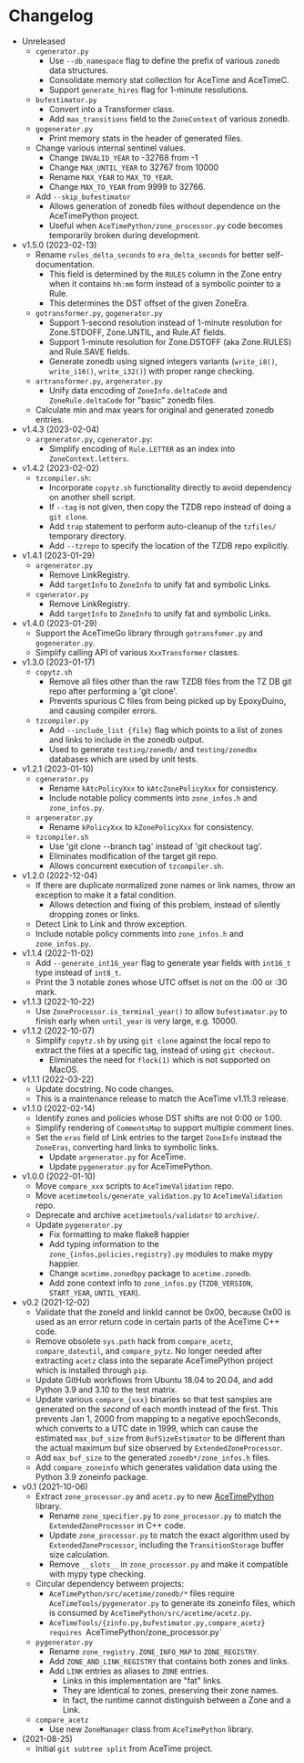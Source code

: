 # Changelog

* Unreleased
    * `cgenerator.py`
        * Use `--db_namespace` flag to define the prefix of various `zonedb`
          data structures.
        * Consolidate memory stat collection for AceTime and AceTimeC.
        * Support `generate_hires` flag for 1-minute resolutions.
    * `bufestimator.py`
        * Convert into a Transformer class.
        * Add `max_transitions` field to the `ZoneContext` of various zonedb.
    * `gogenerator.py`
        * Print memory stats in the header of generated files.
    * Change various internal sentinel values.
        * Change `INVALID_YEAR` to -32768 from -1
        * Change `MAX_UNTIL_YEAR` to 32767 from 10000
        * Rename `MAX_YEAR` to `MAX_TO_YEAR`.
        * Change `MAX_TO_YEAR` from 9999 to 32766.
    * Add `--skip_bufestimator`
        * Allows generation of zonedb files without dependence on the
          AceTimePython project.
        * Useful when `AceTimePython/zone_processor.py` code becomes temporarily
          broken during development.
* v1.5.0 (2023-02-13)
    * Rename `rules_delta_seconds` to `era_delta_seconds` for better
      self-documentation.
        * This field is determined by the `RULES` column in the Zone entry when
          it contains `hh:mm` form instead of a symbolic pointer to a Rule.
        * This determines the DST offset of the given ZoneEra.
    * `gotransformer.py`, `gogenerator.py`
        * Support 1-second resolution instead of 1-minute resolution for
          Zone.STDOFF, Zone.UNTIL, and Rule.AT fields.
        * Support 1-minute resolution for Zone.DSTOFF (aka Zone.RULES) and
          Rule.SAVE fields.
        * Generate zonedb using signed integers variants (`write_i8()`,
          `write_i16()`, `write_i32()`) with proper range checking.
    * `artransformer.py`, `argenerator.py`
        * Unify data encoding of `ZoneInfo.deltaCode` and `ZoneRule.deltaCode`
          for "basic" zonedb files.
    * Calculate min and max years for original and generated zonedb entries.
* v1.4.3 (2023-02-04)
    * `argenerator.py`, `cgenerator.py`:
        * Simplify encoding of `Rule.LETTER` as an index into
          `ZoneContext.letters`.
* v1.4.2 (2023-02-02)
    * `tzcompiler.sh`:
        * Incorporate `copytz.sh` functionality directly to avoid dependency on
          another shell script.
        * If `--tag` is not given, then copy the TZDB repo instead of doing a
          `git clone`.
        * Add `trap` statement to perform auto-cleanup of the `tzfiles/`
          temporary directory.
        * Add `--tzrepo` to specify the location of the TZDB repo explicitly.
* v1.4.1 (2023-01-29)
    * `argenerator.py`
        * Remove LinkRegistry.
        * Add `targetInfo` to `ZoneInfo` to unify fat and symbolic Links.
    * `cgenerator.py`
        * Remove LinkRegistry.
        * Add `targetInfo` to `ZoneInfo` to unify fat and symbolic Links.
* v1.4.0 (2023-01-29)
    * Support the AceTimeGo library through `gotransfomer.py` and
      `gogenerator.py`.
    * Simplify calling API of various `XxxTransformer` classes.
* v1.3.0 (2023-01-17)
    * `copytz.sh`
        * Remove all files other than the raw TZDB files from the TZ DB git repo
          after performing a 'git clone'.
        * Prevents spurious C files from being picked up by EpoxyDuino, and
          causing compiler errors.
    * `tzcompiler.py`
        * Add `--include_list {file}` flag which points to a list of zones and
          links to include in the zonedb output.
        * Used to generate `testing/zonedb/` and `testing/zonedbx` databases
          which are used by unit tests.
* v1.2.1 (2023-01-10)
    * `cgenerator.py`
        * Rename `kAtcPolicyXxx` to `kAtcZonePolicyXxx` for consistency.
        * Include notable policy comments into `zone_infos.h` and
          `zone_infos.py`.
    * `argenerator.py`
        * Rename `kPolicyXxx` to `kZonePolicyXxx` for consistency.
    * `tzcompiler.sh`
        * Use 'git clone --branch tag' instead of 'git checkout tag'.
        * Eliminates modification of the target git repo.
        * Allows concurrent execution of `tzcompiler.sh`.
* v1.2.0 (2022-12-04)
    * If there are duplicate normalized zone names or link names, throw an
      exception to make it a fatal condition.
        * Allows detection and fixing of this problem, instead of silently
          dropping zones or links.
    * Detect Link to Link and throw exception.
    * Include notable policy comments into `zone_infos.h` and `zone_infos.py`.
* v1.1.4 (2022-11-02)
    * Add `--generate_int16_year` flag to generate year fields with `int16_t`
      type instead of `int8_t`.
    * Print the 3 notable zones whose UTC offset is not on the :00 or :30 mark.
* v1.1.3 (2022-10-22)
    * Use `ZoneProcessor.is_terminal_year()` to allow `bufestimator.py` to
      finish early when `until_year` is very large, e.g. 10000.
* v1.1.2 (2022-10-07)
    * Simplify `copytz.sh` by using `git clone` against the local repo to
      extract the files at a specific tag, instead of using `git checkout`.
        * Eliminates the need for `flock(1)` which is not supported on MacOS.
* v1.1.1 (2022-03-22)
    * Update docstring. No code changes.
    * This is a maintenance release to match the AceTime v1.11.3 release.
* v1.1.0 (2022-02-14)
    * Identify zones and policies whose DST shifts are not 0:00 or 1:00.
    * Simplify rendering of `CommentsMap` to support multiple comment lines.
    * Set the `eras` field of Link entries to the target `ZoneInfo` instead
      the `ZoneEras`, converting hard links to symbolic links.
        * Update `argenerator.py` for AceTime.
        * Update `pygenerator.py` for AceTimePython.
* v1.0.0 (2022-01-10)
    * Move `compare_xxx` scripts to `AceTimeValidation` repo.
    * Move `acetimetools/generate_validation.py` to `AceTimeValidation` repo.
    * Deprecate and archive `acetimetools/validator` to `archive/`.
    * Update `pygenerator.py`
        * Fix formatting to make flake8 happier
        * Add typing information to the `zone_{infos,policies,registry}.py`
          modules to make mypy happier.
        * Change `acetime.zonedbpy` package to `acetime.zonedb`.
        * Add zone context info to `zone_infos.py` (`TZDB_VERSION`,
          `START_YEAR`, `UNTIL_YEAR`).
* v0.2 (2021-12-02)
    * Validate that the zoneId and linkId cannot be 0x00, because 0x00
      is used as an error return code in certain parts of the AceTime C++ code.
    * Remove obsolete `sys.path` hack from `compare_acetz`, `compare_dateutil`,
      and `compare_pytz`. No longer needed after extracting `acetz` class into
      the separate AceTimePython project which is installed through `pip`.
    * Update GitHub workflows from Ubuntu 18.04 to 20.04, and add Python 3.9 and
      3.10 to the test matrix.
    * Update various `compare_{xxx}` binaries so that test samples are generated
      on the *second* of each month instead of the first. This prevents Jan 1,
      2000 from mapping to a negative epochSeconds, which converts to a UTC date
      in 1999, which can cause the estimated `max_buf_size` from
      `BufSizeEstimator` to be different than the actual maximum buf size
      observed by `ExtendedZoneProcessor`.
    * Add `max_buf_size` to the generated `zonedb*/zone_infos.h` files.
    * Add `compare_zoneinfo` which generates validation data using the Python
      3.9 zoneinfo package.
* v0.1 (2021-10-06)
    * Extract `zone_processor.py` and `acetz.py` to new
      [AceTimePython](https://github.com/bxparks/AceTimePython) library.
        * Rename `zone_specifier.py` to `zone_processor.py` to match the
          `ExtendedZoneProcessor` in C++ code.
        * Update `zone_processor.py` to match the exact algorithm used by
          `ExtendedZoneProcessor`, including the `TransitionStorage` buffer size
          calculation.
        * Remove `__slots__` in `zone_processor.py` and make it compatible
          with mypy type checking.
    * Circular dependency between projects:
        * `AceTimePython/src/acetime/zonedb/*` files require
          `AceTimeTools/pygenerator.py` to generate its zoneinfo files, which
          is consumed by `AceTimePython/src/acetime/acetz.py`.
        * `AceTimeTools/{zinfo.py,bufestimator.py,compare_acetz} requires
          `AceTimePython/zone_processor.py`
    * `pygenerator.py`
        * Rename `zone_registry.ZONE_INFO_MAP` to `ZONE_REGISTRY`.
        * Add `ZONE_AND_LINK_REGISTRY` that contains both zones and links.
        * Add `LINK` entries as aliases to `ZONE` entries.
            * Links in this implementation are "fat" links.
            * They are identical to zones, preserving their zone names.
            * In fact, the runtime cannot distinguish between a Zone and a Link.
    * `compare_acetz`
        * Use new `ZoneManager` class from `AceTimePython` library.
* (2021-08-25)
    * Initial `git subtree split` from AceTime project.
